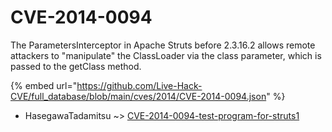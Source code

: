 # CVE-2014-0094

The ParametersInterceptor in Apache Struts before 2.3.16.2 allows remote attackers to "manipulate" the ClassLoader via the class parameter, which is passed to the getClass method.

{% embed url="https://github.com/Live-Hack-CVE/full_database/blob/main/cves/2014/CVE-2014-0094.json" %}


* HasegawaTadamitsu ~> [CVE-2014-0094-test-program-for-struts1](https://zeste.alice-snow.ru/2014/database/cve-2014-0094/cve-2014-0094-test-program-for-struts1-hasegawatadamitsu)